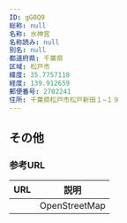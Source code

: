 ```yaml
---
ID: gG0Q9
総称: null
名称: 水神宮
名称読み: null
別名: null
都道府県: 千葉県
区域: 松戸市
緯度: 35.7757118
経度: 139.912659
郵便番号: 2702241
住所: 千葉県松戸市松戸新田１−１９
---
```


## その他

### 参考URL

| URL | 説明          |
| --- | ------------- |
|     | OpenStreetMap |
